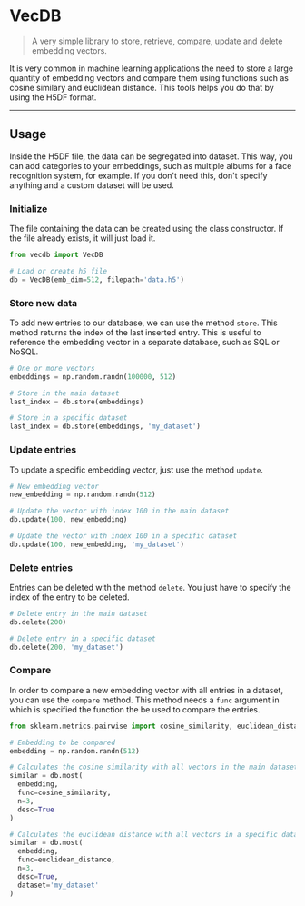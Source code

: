 # VecDB
> A very simple library to store, retrieve, compare, update and delete embedding vectors.

It is very common in machine learning applications the need to store a large quantity of embedding vectors and compare them using functions such as cosine similary and euclidean distance. This tools helps you do that by using the H5DF format.

---
## Usage
Inside the H5DF file, the data can be segregated into dataset. This way, you can add categories to your embeddings, such as multiple albums for a face recognition system, for example. If you don't need this, don't specify anything and a custom dataset will be used.

### Initialize
The file containing the data can be created using the class constructor. If the file already exists, it will just load it.

```python
from vecdb import VecDB

# Load or create h5 file
db = VecDB(emb_dim=512, filepath='data.h5')
```

### Store new data
To add new entries to our database, we can use the method `store`. This method returns the index of the last inserted entry. This is useful to reference the embedding vector in a separate database, such as SQL or NoSQL.

```python
# One or more vectors
embeddings = np.random.randn(100000, 512)

# Store in the main dataset
last_index = db.store(embeddings)

# Store in a specific dataset
last_index = db.store(embeddings, 'my_dataset')
```

### Update entries
To update a specific embedding vector, just use the method `update`.

```python
# New embedding vector
new_embedding = np.random.randn(512)

# Update the vector with index 100 in the main dataset
db.update(100, new_embedding)

# Update the vector with index 100 in a specific dataset
db.update(100, new_embedding, 'my_dataset')
```

### Delete entries
Entries can be deleted with the method `delete`. You just have to specify the index of the entry to be deleted.

```python
# Delete entry in the main dataset
db.delete(200)

# Delete entry in a specific dataset
db.delete(200, 'my_dataset')
```

### Compare
In order to compare a new embedding vector with all entries in a dataset, you can use the `compare` method. This method needs a `func` argument in which is specified the function the be used to compare the entries.

```python
from sklearn.metrics.pairwise import cosine_similarity, euclidean_distance

# Embedding to be compared
embedding = np.random.randn(512)

# Calculates the cosine similarity with all vectors in the main dataset
similar = db.most(
  embedding,
  func=cosine_similarity,
  n=3,
  desc=True
)

# Calculates the euclidean distance with all vectors in a specific dataset
similar = db.most(
  embedding,
  func=euclidean_distance,
  n=3,
  desc=True,
  dataset='my_dataset'
)
```